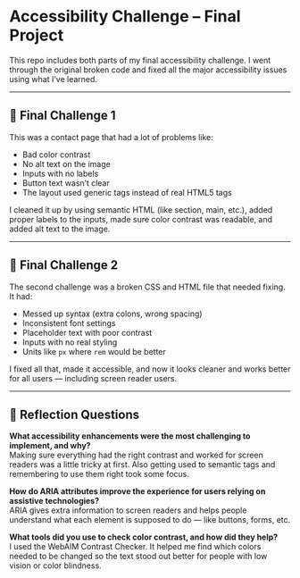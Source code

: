 # Accessibility Challenge – Final Project

This repo includes both parts of my final accessibility challenge. I went through the original broken code and fixed all the major accessibility issues using what I’ve learned.

---

## 🔧 Final Challenge 1

This was a contact page that had a lot of problems like:
- Bad color contrast
- No alt text on the image
- Inputs with no labels
- Button text wasn’t clear
- The layout used generic tags instead of real HTML5 tags

I cleaned it up by using semantic HTML (like section, main, etc.), added proper labels to the inputs, made sure color contrast was readable, and added alt text to the image.

---

## 🔧 Final Challenge 2

The second challenge was a broken CSS and HTML file that needed fixing. It had:
- Messed up syntax (extra colons, wrong spacing)
- Inconsistent font settings
- Placeholder text with poor contrast
- Inputs with no real styling
- Units like `px` where `rem` would be better

I fixed all that, made it accessible, and now it looks cleaner and works better for all users — including screen reader users.

---

## 🧠 Reflection Questions

**What accessibility enhancements were the most challenging to implement, and why?**  
Making sure everything had the right contrast and worked for screen readers was a little tricky at first. Also getting used to semantic tags and remembering to use them right took some focus.

**How do ARIA attributes improve the experience for users relying on assistive technologies?**  
ARIA gives extra information to screen readers and helps people understand what each element is supposed to do — like buttons, forms, etc.

**What tools did you use to check color contrast, and how did they help?**  
I used the WebAIM Contrast Checker. It helped me find which colors needed to be changed so the text stood out better for people with low vision or color blindness.
